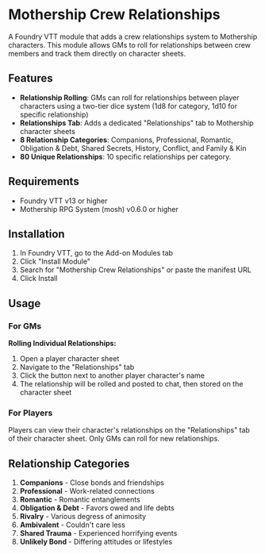 # Mothership Crew Relationships

A Foundry VTT module that adds a crew relationships system to Mothership characters. This module allows GMs to roll for relationships between crew members and track them directly on character sheets.

## Features

- **Relationship Rolling**: GMs can roll for relationships between player characters using a two-tier dice system (1d8 for category, 1d10 for specific relationship)
- **Relationships Tab**: Adds a dedicated "Relationships" tab to Mothership character sheets
- **8 Relationship Categories**: Companions, Professional, Romantic, Obligation & Debt, Shared Secrets, History, Conflict, and Family & Kin
- **80 Unique Relationships**: 10 specific relationships per category.

## Requirements

- Foundry VTT v13 or higher
- Mothership RPG System (mosh) v0.6.0 or higher

## Installation

1. In Foundry VTT, go to the Add-on Modules tab
2. Click "Install Module"
3. Search for "Mothership Crew Relationships" or paste the manifest URL
4. Click Install

## Usage

### For GMs

**Rolling Individual Relationships:**

1. Open a player character sheet
2. Navigate to the "Relationships" tab
3. Click the button next to another player character's name
4. The relationship will be rolled and posted to chat, then stored on the character sheet

### For Players

Players can view their character's relationships on the "Relationships" tab of their character sheet. Only GMs can roll for new relationships.

## Relationship Categories



1. **Companions** - Close bonds and friendships
2. **Professional** - Work-related connections
3. **Romantic** - Romantic entanglements
4. **Obligation & Debt** - Favors owed and life debts
5. **Rivalry** - Various degress of animosity
6. **Ambivalent** - Couldn't care less
7. **Shared Trauma** - Experienced horrifying events
8. **Unlikely Bond** - Differing attitudes or lifestyles
